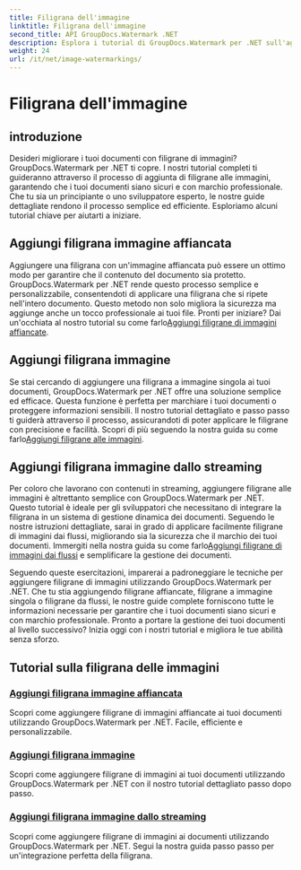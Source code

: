 ```yaml
---
title: Filigrana dell'immagine
linktitle: Filigrana dell'immagine
second_title: API GroupDocs.Watermark .NET
description: Esplora i tutorial di GroupDocs.Watermark per .NET sull'aggiunta di filigrane alle immagini. Scopri metodi passo passo per migliorare la sicurezza e il branding del tuo documento.
weight: 24
url: /it/net/image-watermarkings/
---
```


# Filigrana dell'immagine

## introduzione

Desideri migliorare i tuoi documenti con filigrane di immagini? GroupDocs.Watermark per .NET ti copre. I nostri tutorial completi ti guideranno attraverso il processo di aggiunta di filigrane alle immagini, garantendo che i tuoi documenti siano sicuri e con marchio professionale. Che tu sia un principiante o uno sviluppatore esperto, le nostre guide dettagliate rendono il processo semplice ed efficiente. Esploriamo alcuni tutorial chiave per aiutarti a iniziare.

## Aggiungi filigrana immagine affiancata
Aggiungere una filigrana con un'immagine affiancata può essere un ottimo modo per garantire che il contenuto del documento sia protetto. GroupDocs.Watermark per .NET rende questo processo semplice e personalizzabile, consentendoti di applicare una filigrana che si ripete nell'intero documento. Questo metodo non solo migliora la sicurezza ma aggiunge anche un tocco professionale ai tuoi file. Pronti per iniziare? Dai un'occhiata al nostro tutorial su come farlo[Aggiungi filigrane di immagini affiancate](./add-tiled-image-watermark/).

## Aggiungi filigrana immagine
 Se stai cercando di aggiungere una filigrana a immagine singola ai tuoi documenti, GroupDocs.Watermark per .NET offre una soluzione semplice ed efficace. Questa funzione è perfetta per marchiare i tuoi documenti o proteggere informazioni sensibili. Il nostro tutorial dettagliato e passo passo ti guiderà attraverso il processo, assicurandoti di poter applicare le filigrane con precisione e facilità. Scopri di più seguendo la nostra guida su come farlo[Aggiungi filigrane alle immagini](./add-image-watermark/).

## Aggiungi filigrana immagine dallo streaming
Per coloro che lavorano con contenuti in streaming, aggiungere filigrane alle immagini è altrettanto semplice con GroupDocs.Watermark per .NET. Questo tutorial è ideale per gli sviluppatori che necessitano di integrare la filigrana in un sistema di gestione dinamica dei documenti. Seguendo le nostre istruzioni dettagliate, sarai in grado di applicare facilmente filigrane di immagini dai flussi, migliorando sia la sicurezza che il marchio dei tuoi documenti. Immergiti nella nostra guida su come farlo[Aggiungi filigrane di immagini dai flussi](./add-image-watermark-from-stream/) e semplificare la gestione dei documenti.

Seguendo queste esercitazioni, imparerai a padroneggiare le tecniche per aggiungere filigrane di immagini utilizzando GroupDocs.Watermark per .NET. Che tu stia aggiungendo filigrane affiancate, filigrane a immagine singola o filigrane da flussi, le nostre guide complete forniscono tutte le informazioni necessarie per garantire che i tuoi documenti siano sicuri e con marchio professionale. Pronto a portare la gestione dei tuoi documenti al livello successivo? Inizia oggi con i nostri tutorial e migliora le tue abilità senza sforzo.

## Tutorial sulla filigrana delle immagini
### [Aggiungi filigrana immagine affiancata](./add-tiled-image-watermark/)
Scopri come aggiungere filigrane di immagini affiancate ai tuoi documenti utilizzando GroupDocs.Watermark per .NET. Facile, efficiente e personalizzabile.
### [Aggiungi filigrana immagine](./add-image-watermark/)
Scopri come aggiungere filigrane di immagini ai tuoi documenti utilizzando GroupDocs.Watermark per .NET con il nostro tutorial dettagliato passo dopo passo.
### [Aggiungi filigrana immagine dallo streaming](./add-image-watermark-from-stream/)
Scopri come aggiungere filigrane di immagini ai documenti utilizzando GroupDocs.Watermark per .NET. Segui la nostra guida passo passo per un'integrazione perfetta della filigrana.